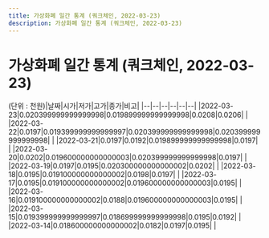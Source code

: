 ```yaml
---
title: 가상화폐 일간 통계 (쿼크체인, 2022-03-23)
description: 가상화폐 일간 통계 (쿼크체인, 2022-03-23)
---
```


가상화폐 일간 통계 (쿼크체인, 2022-03-23)
===

(단위 : 천원)|날짜|시가|저가|고가|종가|비고|
|--|--|--|--|--|--|
|2022-03-23|0.020399999999999998|0.019899999999999998|0.0208|0.0206|    |
|2022-03-22|0.0197|0.019399999999999997|0.020399999999999998|0.020399999999999998|    |
|2022-03-21|0.0197|0.0192|0.019899999999999998|0.0197|    |
|2022-03-20|0.0202|0.019600000000000003|0.020399999999999998|0.0197|    |
|2022-03-19|0.0197|0.0195|0.020300000000000002|0.0202|    |
|2022-03-18|0.0195|0.019100000000000002|0.0198|0.0197|    |
|2022-03-17|0.0195|0.019100000000000002|0.019600000000000003|0.0195|    |
|2022-03-16|0.019100000000000002|0.0188|0.019600000000000003|0.0195|    |
|2022-03-15|0.019399999999999997|0.018699999999999998|0.0195|0.0192|    |
|2022-03-14|0.018600000000000002|0.0182|0.0197|0.0195|    |
